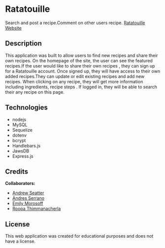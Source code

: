 # Ratatouille

Search and post a recipe.Comment on other users recipe.
[Ratatouille Website](https://ratatouille-v2-b27a725e290e.herokuapp.com/login)

## Description

This application was built to allow users to find new recipes and share their own recipes. On the homepage of the site, the user can see the featured recipes.If the user would like to share their own recipes , they can sign up for a Ratatouille account. Once signed up, they will have access to their own added recipes.They can update or edit existing recipes and add new recipes. When clicking on any recipe, they will get more information including ingredients, recipe steps . If logged in, they will be able to search their any recipe on this page.


## Technologies

- nodejs
- MySQL
- Sequelize
- dotenv
- bcrypt
- Handlebars.js
- JawsDB
- Express.js


## Credits

**Collaborators:**
- [Andrew Seatter](https://github.com/Adrew-seatter)
- [Andres Serrano](https://github.com/Aserrano7)
- [Emily Morosoff](https://github.com/emilymorosoff)
- [Roopa Thimmanacherla](https://github.com/RoopaThimmanacherla)



## License

This web application was created for educational purposes and does not have a license. 

